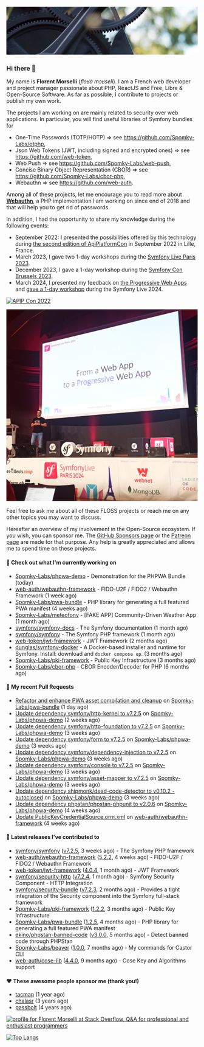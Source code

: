 ![Cover image](1.webp)

### Hi there 👋

My name is **Florent Morselli** (*flɔʁɑ̃ mɔʁseli*). I am a French web developer and project manager passionate about PHP, ReactJS and Free, Libre & Open-Source Software.
As far as possible, I contribute to projects or publish my own work.

The projects I am working on are mainly related to security over web applications. In particular, you will find useful libraries of Symfony bundles for
* One-Time Passwords (TOTP/HOTP) => see https://github.com/Spomky-Labs/otphp,
* Json Web Tokens (JWT, including signed and encrypted ones) => see https://github.com/web-token,
* Web Push => see https://github.com/Spomky-Labs/web-push,
* Concise Binary Object Representation (CBOR) => see https://github.com/Spomky-Labs/cbor-php,
* Webauthn => see https://github.com/web-auth.

Among all of these projects, let me encourage you to read more about [**Webauthn**](https://github.com/web-auth), a PHP implementation I am working on since end of 2018 and that will help you to get rid of passwords.

In addition, I had the opportunity to share my knowledge during the following events:

* September 2022: I presented the possibilities offered by this technology during [the second edition of ApiPlatformCon](https://youtu.be/Y2_0omg1CFk) in September 2022 in Lille, France.
* March 2023, I gave two 1-day workshops during the [Symfony Live Paris 2023](https://live.symfony.com/2023-paris/workshop/maximiser-la-securite-de-vos-applications-avec-le-bundle-security).
* December 2023, I gave a 1-day workshop during the [Symfony Con Brussels 2023](https://live.symfony.com/2023-brussels-con/workshop/road-to-safer-applications).
* March 2024, I presented my feedback on [the Progressive Web Apps](https://live.symfony.com/2024-paris/schedule/de-web-app-a-progressive-web-app) and [gave a 1-day workshop](https://live.symfony.com/2024-paris/workshop#securite-amelioree-et-webauthn-avec-symfony-2) during the Symfony Live 2024.

[![APIP Con 2022](https://user-images.githubusercontent.com/1091072/191684778-b9e26104-038d-45c2-a1b3-287233d15ecc.jpg)](https://api-platform.com/con/2022/conferences/webauthn-se-debarrasser-des-mots-de-passe-definitivement/)

[![Symfony Live 2024](Symfony%20Live%202024.png)](https://symfony.com/blog/symfonylive-paris-2024-from-web-app-to-progressive-web-app)


Feel free to ask me about all of these FLOSS projects or reach me on any other topics you may want to discuss.

Hereafter an overview of my involvement in the Open-Source ecosystem.
If you wish, you can sponsor me. The [GitHub Sponsors page](https://github.com/sponsors/Spomky/) or the [Patreon page](https://www.patreon.com/FlorentMorselli) are made for that purpose. Any help is greatly appreciated and allows me to spend time on these projects.

#### 👷 Check out what I'm currently working on

- [Spomky-Labs/phpwa-demo](https://github.com/Spomky-Labs/phpwa-demo) - Demonstration for the PHPWA Bundle (today)
- [web-auth/webauthn-framework](https://github.com/web-auth/webauthn-framework) - FIDO-U2F / FIDO2 / Webauthn Framework (1 week ago)
- [Spomky-Labs/pwa-bundle](https://github.com/Spomky-Labs/pwa-bundle) - PHP library for generating a full featured PWA manifest (4 weeks ago)
- [Spomky-Labs/meteofony](https://github.com/Spomky-Labs/meteofony) - [FAKE APP] Community-Driven Weather App (1 month ago)
- [symfony/symfony-docs](https://github.com/symfony/symfony-docs) - The Symfony documentation (1 month ago)
- [symfony/symfony](https://github.com/symfony/symfony) - The Symfony PHP framework (1 month ago)
- [web-token/jwt-framework](https://github.com/web-token/jwt-framework) - JWT Framework (2 months ago)
- [dunglas/symfony-docker](https://github.com/dunglas/symfony-docker) - A Docker-based installer and runtime for Symfony. Install: download and `docker compose up`. (3 months ago)
- [Spomky-Labs/pki-framework](https://github.com/Spomky-Labs/pki-framework) - Public Key Infrastructure (3 months ago)
- [Spomky-Labs/cbor-php](https://github.com/Spomky-Labs/cbor-php) - CBOR Encoder/Decoder for PHP (6 months ago)

#### 🔨 My recent Pull Requests

- [Refactor and enhance PWA asset compilation and cleanup](https://github.com/Spomky-Labs/pwa-bundle/pull/290) on [Spomky-Labs/pwa-bundle](https://github.com/Spomky-Labs/pwa-bundle) (1 day ago)
- [Update dependency symfony/http-kernel to v7.2.5](https://github.com/Spomky-Labs/phpwa-demo/pull/85) on [Spomky-Labs/phpwa-demo](https://github.com/Spomky-Labs/phpwa-demo) (2 weeks ago)
- [Update dependency symfony/http-foundation to v7.2.5](https://github.com/Spomky-Labs/phpwa-demo/pull/84) on [Spomky-Labs/phpwa-demo](https://github.com/Spomky-Labs/phpwa-demo) (3 weeks ago)
- [Update dependency symfony/form to v7.2.5](https://github.com/Spomky-Labs/phpwa-demo/pull/83) on [Spomky-Labs/phpwa-demo](https://github.com/Spomky-Labs/phpwa-demo) (3 weeks ago)
- [Update dependency symfony/dependency-injection to v7.2.5](https://github.com/Spomky-Labs/phpwa-demo/pull/82) on [Spomky-Labs/phpwa-demo](https://github.com/Spomky-Labs/phpwa-demo) (3 weeks ago)
- [Update dependency symfony/console to v7.2.5](https://github.com/Spomky-Labs/phpwa-demo/pull/81) on [Spomky-Labs/phpwa-demo](https://github.com/Spomky-Labs/phpwa-demo) (3 weeks ago)
- [Update dependency symfony/asset-mapper to v7.2.5](https://github.com/Spomky-Labs/phpwa-demo/pull/80) on [Spomky-Labs/phpwa-demo](https://github.com/Spomky-Labs/phpwa-demo) (3 weeks ago)
- [Update dependency shipmonk/dead-code-detector to v0.10.2 - autoclosed](https://github.com/Spomky-Labs/phpwa-demo/pull/77) on [Spomky-Labs/phpwa-demo](https://github.com/Spomky-Labs/phpwa-demo) (3 weeks ago)
- [Update dependency phpstan/phpstan-phpunit to v2.0.6](https://github.com/Spomky-Labs/phpwa-demo/pull/76) on [Spomky-Labs/phpwa-demo](https://github.com/Spomky-Labs/phpwa-demo) (4 weeks ago)
- [Update PublicKeyCredentialSource.orm.xml](https://github.com/web-auth/webauthn-framework/pull/709) on [web-auth/webauthn-framework](https://github.com/web-auth/webauthn-framework) (4 weeks ago)

#### 🔭 Latest releases I've contributed to

- [symfony/symfony](https://github.com/symfony/symfony) ([v7.2.5](https://github.com/symfony/symfony/releases/tag/v7.2.5), 3 weeks ago) - The Symfony PHP framework
- [web-auth/webauthn-framework](https://github.com/web-auth/webauthn-framework) ([5.2.2](https://github.com/web-auth/webauthn-framework/releases/tag/5.2.2), 4 weeks ago) - FIDO-U2F / FIDO2 / Webauthn Framework
- [web-token/jwt-framework](https://github.com/web-token/jwt-framework) ([4.0.4](https://github.com/web-token/jwt-framework/releases/tag/4.0.4), 1 month ago) - JWT Framework
- [symfony/security-http](https://github.com/symfony/security-http) ([v7.2.4](https://github.com/symfony/security-http/releases/tag/v7.2.4), 1 month ago) - Symfony Security Component - HTTP Integration
- [symfony/security-bundle](https://github.com/symfony/security-bundle) ([v7.2.3](https://github.com/symfony/security-bundle/releases/tag/v7.2.3), 2 months ago) - Provides a tight integration of the Security component into the Symfony full-stack framework
- [Spomky-Labs/pki-framework](https://github.com/Spomky-Labs/pki-framework) ([1.2.2](https://github.com/Spomky-Labs/pki-framework/releases/tag/1.2.2), 3 months ago) - Public Key Infrastructure
- [Spomky-Labs/pwa-bundle](https://github.com/Spomky-Labs/pwa-bundle) ([1.2.5](https://github.com/Spomky-Labs/pwa-bundle/releases/tag/1.2.5), 4 months ago) - PHP library for generating a full featured PWA manifest
- [ekino/phpstan-banned-code](https://github.com/ekino/phpstan-banned-code) ([v3.0.0](https://github.com/ekino/phpstan-banned-code/releases/tag/v3.0.0), 5 months ago) - Detect banned code through PHPStan
- [Spomky-Labs/beaver](https://github.com/Spomky-Labs/beaver) ([1.0.0](https://github.com/Spomky-Labs/beaver/releases/tag/1.0.0), 7 months ago) - My commands for Castor CLI
- [web-auth/cose-lib](https://github.com/web-auth/cose-lib) ([4.4.0](https://github.com/web-auth/cose-lib/releases/tag/4.4.0), 9 months ago) - Cose Key and Algorithms support

#### ❤️ These awesome people sponsor me (thank you!)

- [tacman](https://github.com/tacman) (1 year ago)
- [chalasr](https://github.com/chalasr) (3 years ago)
- [passbolt](https://github.com/passbolt) (4 years ago)

<a href="https://stackoverflow.com/users/2157818/florent-morselli"><img src="https://stackoverflow.com/users/flair/2157818.png" width="208" height="58" alt="profile for Florent Morselli at Stack Overflow, Q&amp;A for professional and enthusiast programmers" title="profile for Florent Morselli at Stack Overflow, Q&amp;A for professional and enthusiast programmers"></a>

[![Top Langs](https://wakatime.com/share/@Spomky/aa41d408-c524-4a5f-936d-0b9446698abd.svg)](https://wakatime.com/@Spomky)
